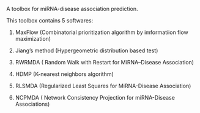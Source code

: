 A toolbox for miRNA-disease association prediction. 

This toolbox contains 5 softwares:

1) MaxFlow (Combinatorial prioritization algorithm by imformatiion flow maximization)

2) Jiang’s method (Hypergeometric distribution based test)

3) RWRMDA ( Random Walk with Restart for MiRNA–Disease Association)

4) HDMP (K-nearest neighbors algorithm)

5) RLSMDA (Regularized Least Squares for MiRNA-Disease Association)

6) NCPMDA ( Network Consistency Projection for miRNA-Disease Associations)
